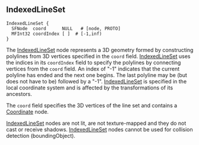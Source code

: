 ## IndexedLineSet

```
IndexedLineSet {
  SFNode  coord      NULL   # [node, PROTO]
  MFInt32 coordIndex [ ]  # [-1,inf)
}
```

The [IndexedLineSet](#indexedlineset) node represents a 3D geometry formed by constructing polylines from 3D vertices specified in the `coord` field.
[IndexedLineSet](#indexedlineset) uses the indices in its `coordIndex` field to specify the polylines by connecting vertices from the `coord` field.
An index of "-1" indicates that the current polyline has ended and the next one begins.
The last polyline may be (but does not have to be) followed by a "-1".
[IndexedLineSet](#indexedlineset) is specified in the local coordinate system and is affected by the transformations of its ancestors.

The `coord` field specifies the 3D vertices of the line set and contains a [Coordinate](coordinate.md) node.

[IndexedLineSet](#indexedlineset) nodes are not lit, are not texture-mapped and they do not cast or receive shadows.
[IndexedLineSet](#indexedlineset) nodes cannot be used for collision detection (boundingObject).
